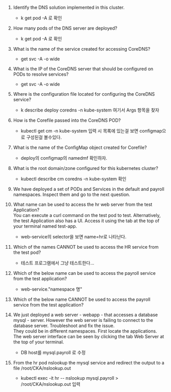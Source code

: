 1. Identify the DNS solution implemented in this cluster.
    - k get pod -A 로 확인


2. How many pods of the DNS server are deployed?
    - k get pod -A 로 확인


3. What is the name of the service created for accessing CoreDNS?
    -  get svc -A -o wide


4. What is the IP of the CoreDNS server that should be configured on PODs to resolve services?
    -  get svc -A -o wide


5. Where is the configuration file located for configuring the CoreDNS service?
    - k describe deploy  coredns -n kube-system 여기서 Args 항목을 찾자
    

6. How is the Corefile passed into the CoreDNS POD?
    - kubectl get cm -n kube-system 입력 시 목록에 있는걸 보면 configmap으로 구성된걸 볼수있다.


7. What is the name of the ConfigMap object created for Corefile?
    - deploy의 configmap의 namedmf 확인하자.



8. What is the root domain/zone configured for this kubernetes cluster?
    - kubectl describe cm  coredns -n kube-system 확인


9. We have deployed a set of PODs and Services in the default and payroll namespaces. Inspect them and go to the next question.



10. What name can be used to access the hr web server from the test Application?<br>
You can execute a curl command on the test pod to test. Alternatively, the test Application also has a UI. Access it using the tab at the top of your terminal named test-app.
    - web-service의 selector을 보면 name=hr로 나타난다.


11. Which of the names CANNOT be used to access the HR service from the test pod?
    - 테스트 프로그램에서 그냥 테스트한다...
    


12. Which of the below name can be used to access the payroll service from the test application?
    - web-service."namespace 명"



13. Which of the below name CANNOT be used to access the payroll service from the test application?



14. We just deployed a web server - webapp - that accesses a database mysql - server. However the web server is failing to connect to the database server. Troubleshoot and fix the issue.<br>
They could be in different namespaces. First locate the applications. The web server interface can be seen by clicking the tab Web Server at the top of your terminal.
    - DB  host를 mysql.payroll 로 수정


15. From the hr pod nslookup the mysql service and redirect the output to a file /root/CKA/nslookup.out
    - kubectl exec -it hr -- nslookup mysql.payroll > /root/CKA/nslookup.out 입력


